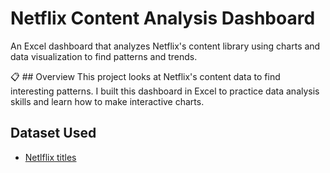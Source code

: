 # Netflix Content Analysis Dashboard
An Excel dashboard that analyzes Netflix's content library using charts and data visualization to find patterns and trends.

📋 ## Overview
This project looks at Netflix's content data to find interesting patterns. I built this dashboard in Excel to practice data analysis skills and learn how to make interactive charts.

## Dataset Used
- <a href="https://github.com/jrdeguzman-04/Netflix-Content-Analysis-Dashboard/blob/main/netflix-analysis.xlsm">Netlflix titles<a/>
